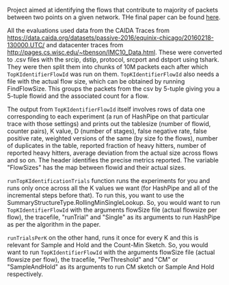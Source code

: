 Project aimed at identifying the flows that contribute to majority of packets between two points on a given network. THe final paper can be found [here](https://dl.acm.org/citation.cfm?id=3063772).

All the evaluations used data from the CAIDA Traces from  https://data.caida.org/datasets/passive-2016/equinix-chicago/20160218-130000.UTC/ and datacenter traces from http://pages.cs.wisc.edu/~tbenson/IMC10_Data.html. These were converted to .csv files with the srcip, dstip, protocol, srcport and dstport using tshark. They were then split them into chunks of 10M packets each after which `TopKIdentifierFlowId` was run on them. `TopKIdentifierFlowId` also needs a file with the actual flow size, which can be obtained by running FindFlowSize. This groups the packets from the csv by 5-tuple giving you a 5-tuple flowid and the associated count for a flow.

The output from `TopKIdentifierFlowId` itself involves rows of data one corresponding to each experiment (a run of HashPipe on that particular trace with those settings) and prints out the tablesize (number of flowid, counter pairs), K value, D (number of stages), false negative rate, false positive rate, weighted versions of the same (by size fo the flows), number of duplicates in the table, reported fraction of heavy hitters, number of reported heavy hitters, average deviation from the actual size across flows and so on. The header identifies the precise metrics reported. The variable "FlowSizes" has the map between flowid and their actual sizes.

`runTopKIdentificationTrials` function runs the experiments for you and runs only once across all the K values we want (for HashPipe and all of the incremental steps before that). To run this, you want to use the SummaryStructureType.RollingMinSingleLookup. So, you would want to run `TopKIdentifierFlowId` with the arguments flowSize file (actual flowsize per flow), the tracefile, "runTrial" and "Single" as its arguments to run HashPipe as per the algorithm in the paper. 

`runTrialsPerK` on the other hand, runs it once for every K and this is relevant for Sample and Hold and the Count-Min Sketch. So, you would want to run `TopKIdentifierFlowId` with the arguments flowSize file (actual flowsize per flow), the tracefile, "PerThreshold" and "CM" or "SampleAndHold" as its arguments to run CM sketch or Sample And Hold respectively.
